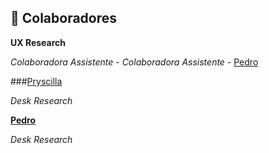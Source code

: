 ## 🤝 Colaboradores

**UX Research**

*Colaboradora Assistente* - 
*Colaboradora Assistente* - [Pedro](https://github.com/)


<!-- haha -->

###[Pryscilla](https://github.com/)

*Desk Research*

**[Pedro](https://github.com/)**

*Desk Research*
